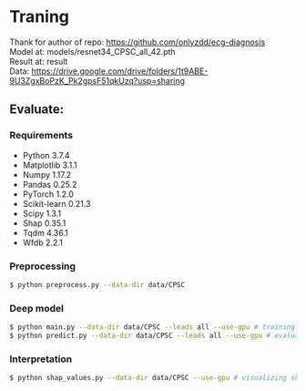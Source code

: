# Traning
Thank for author of repo: https://github.com/onlyzdd/ecg-diagnosis  
Model at: models/resnet34_CPSC_all_42.pth   
Result at: result  
Data: https://drive.google.com/drive/folders/1t9ABE-9U3ZgxBoPzK_Pk2gpsF51qkUzq?usp=sharing
## Evaluate:

### Requirements

- Python 3.7.4
- Matplotlib 3.1.1
- Numpy 1.17.2
- Pandas 0.25.2
- PyTorch 1.2.0
- Scikit-learn 0.21.3
- Scipy 1.3.1
- Shap 0.35.1
- Tqdm 4.36.1
- Wfdb 2.2.1

### Preprocessing

```sh
$ python preprocess.py --data-dir data/CPSC
```
### Deep model

```sh
$ python main.py --data-dir data/CPSC --leads all --use-gpu # training
$ python predict.py --data-dir data/CPSC --leads all --use-gpu # evaluation
```

### Interpretation

```sh
$ python shap_values.py --data-dir data/CPSC --use-gpu # visualizing shap values
```

